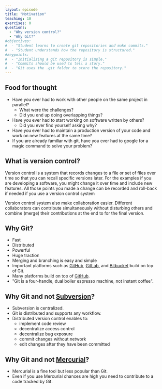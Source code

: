```yaml
---
layout: episode
title: "Motivation"
teaching: 10
exercises: 0
questions:
  - "Why version control?"
  - "Why Git?"
#objectives:
#  - "Student learns to create git repositories and make commits."
#  - "Student understands how the repository is structured."
#keypoints:
#  - "Initializing a git repository is simple."
#  - "Commits should be used to tell a story."
#  - "Git uses the .git folder to store the repository."
---
```


## Food for thought

- Have you ever had to work with other people on the same project in parallel?
  - What were the challenges?
  - Did you end up doing overlapping things?
- Have you ever had to start working on software written by others?
  - Did you ever find yourself asking why?
- Have you ever had to maintain a production version of your code and work on
  new features at the same time?
- If you are already familiar with git, have you ever had to google for
  a magic command to solve your problem?


## What is version control?

Version control is a system that records changes to a file or set of files over time
so that you can recall specific versions later.
For the examples if you are developing a software, you might change it over time and include
new features. All those points you made a change can be recorded and roll-back if needed if
you use a version control system

Version control system also make collaboration easier. Different collaborators can
contribute simultaneously without disturbing others and combine (merge) their
contributions at the end to for the final version.


## Why Git?

- Fast
- Distributed
- Powerful
- Huge traction
- Merging and branching is easy and simple
- Important platforms such as [GitHub](https://github.com), [GitLab](https://gitlab.com), and [Bitbucket](https://bitbucket.org) build on top of Git.
- Many platforms build on top of [GitHub](https://github.com).
- "Git is a four-handle, dual boiler espresso machine, not instant coffee".


## Why Git and not [Subversion](https://subversion.apache.org)?

- Subversion is centralized.
- Git is distributed and supports any workflow.
- Distributed version control enables to:
    - implement code review
    - decentralize access control
    - decentralize bug exposure
    - commit changes without network
    - edit changes after they have been committed


## Why Git and not [Mercurial](https://www.mercurial-scm.org)?

- Mercurial is a fine tool but less popular than Git.
- Even if you use Mercurial chances are high you need to contribute to a code tracked by Git.
